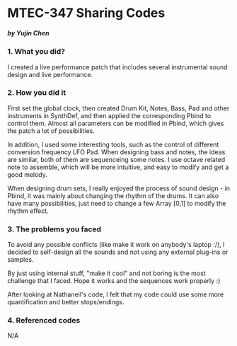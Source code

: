 # MTEC-347 Sharing Codes

##### by Yujin Chen

### 1. What you did?
I created a live performance patch that includes several instrumental sound design and live performance.

### 2. How you did it
First set the global clock, then created Drum Kit, Notes, Bass, Pad and other instruments in SynthDef, and then applied the corresponding Pbind to control them. Almost all parameters can be modified in Pbind, which gives the patch a lot of possibilities.

In addition, I used some interesting tools, such as the control of different conversion frequency LFO Pad. When designing bass and notes, the ideas are similar, both of them are sequenceing some notes. I use octave related note to assemble, which will be more intuitive, and easy to modify and get a good melody.

When designing drum sets, I really enjoyed the process of sound design - in Pbind, it was mainly about changing the rhythm of the drums. It can also have many possibilities, just need to change a few Array [0,1] to modify the rhythm effect.

### 3. The problems you faced

To avoid any possible conflicts (like make it work on anybody's laptop :/), I decided to self-design all the sounds and not using any external plug-ins or samples.

By just using internal stuff, "make it cool" and not boring is the most challenge that I faced. Hope it works and the sequences work properly :)

After looking at Nathaneil's code, I felt that my code could use some more quantification and better stops/endings.

### 4. Referenced codes

N/A